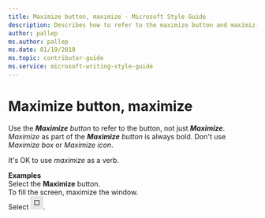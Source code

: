 ```yaml
---
title: Maximize button, maximize - Microsoft Style Guide
description: Describes how to refer to the maximize button and maximizing screens in content and provides examples of referring to maximizing screens in content.
author: pallep
ms.author: pallep
ms.date: 01/19/2018
ms.topic: contributor-guide
ms.service: microsoft-writing-style-guide
---
```


# Maximize button, maximize

Use the ***Maximize*** *button* to refer to the button, not just ***Maximize***. *Maximize* as part of the ***Maximize*** *button* is always bold. Don't use *Maximize box* or *Maximize icon*. 

It's OK to use *maximize* as a verb. 

**Examples**    
Select the **Maximize** button.     
To fill the screen, maximize the window.   
Select ![Screenshot of a gray square with a smaller black square within it to indicate that a screen can be maximized.](media/maximize-button-maximize/302251874.png).
